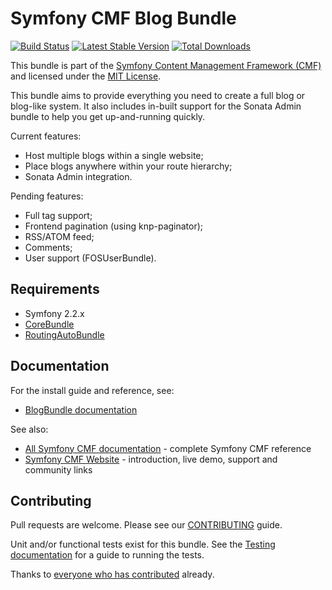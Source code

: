 # Symfony CMF Blog Bundle

[![Build Status](https://travis-ci.org/symfony-cmf/BlogBundle.png?branch=master)](https://travis-ci.org/symfony-cmf/BlogBundle)
[![Latest Stable Version](https://poser.pugx.org/symfony-cmf/blog-bundle/v/stable.png)](https://packagist.org/packages/symfony-cmf/blog-bundle)
[![Total Downloads](https://poser.pugx.org/symfony-cmf/blog-bundle/downloads.png)](https://packagist.org/packages/symfony-cmf/blog-bundle)

This bundle is part of the [Symfony Content Management Framework (CMF)](http://cmf.symfony.com/)
and licensed under the [MIT License](LICENSE).

This bundle aims to provide everything you need to create a full blog or
blog-like system. It also includes in-built support for the Sonata Admin
bundle to help you get up-and-running quickly.

Current features:

* Host multiple blogs within a single website;
* Place blogs anywhere within your route hierarchy;
* Sonata Admin integration.

Pending features:

* Full tag support;
* Frontend pagination (using knp-paginator);
* RSS/ATOM feed;
* Comments;
* User support (FOSUserBundle).


## Requirements

* Symfony 2.2.x
* [CoreBundle](https://github.com/symfony-cmf/CoreBundle)
* [RoutingAutoBundle](https://github.com/symfony-cmf/RoutingAutoBundle)


## Documentation

For the install guide and reference, see:

* [BlogBundle documentation](http://symfony.com/doc/master/cmf/bundles/blog.html)

See also:

* [All Symfony CMF documentation](http://symfony.com/doc/master/cmf/index.html) - complete Symfony CMF reference
* [Symfony CMF Website](http://cmf.symfony.com/) - introduction, live demo, support and community links


## Contributing

Pull requests are welcome. Please see our [CONTRIBUTING](https://github.com/symfony-cmf/BlogBundle/blob/master/CONTRIBUTING.md) guide.

Unit and/or functional tests exist for this bundle. See the [Testing documentation](http://symfony.com/doc/master/cmf/components/testing.html) for a guide to running the tests.

Thanks to [everyone who has contributed](https://github.com/symfony-cmf/BlogBundle/contributors) already.
